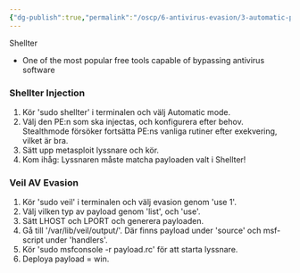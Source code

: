 ```yaml
---
{"dg-publish":true,"permalink":"/oscp/6-antivirus-evasion/3-automatic-pe-injection/","updated":"2024-01-05T11:34:46.815+01:00"}
---
```


Shellter
- One of the most popular free tools capable of bypassing antivirus software

### Shellter Injection
1. Kör 'sudo shellter' i terminalen och välj Automatic mode.
2. Välj den PE:n som ska injectas, och konfigurera efter behov. Stealthmode försöker fortsätta PE:ns vanliga rutiner efter exekvering, vilket är bra.
3. Sätt upp metasploit lyssnare och kör.
4. Kom ihåg: Lyssnaren måste matcha payloaden valt i Shellter!

### Veil AV Evasion
1. Kör 'sudo veil' i terminalen och välj evasion genom 'use 1'.
2. Välj vilken typ av payload genom 'list', och 'use'.
3. Sätt LHOST och LPORT och generera payloaden.
4. Gå till '/var/lib/veil/output/'. Där finns payload under 'source' och msf-script under 'handlers'.
5. Kör 'sudo msfconsole -r payload.rc' för att starta lyssnare.
6. Deploya payload = win.

